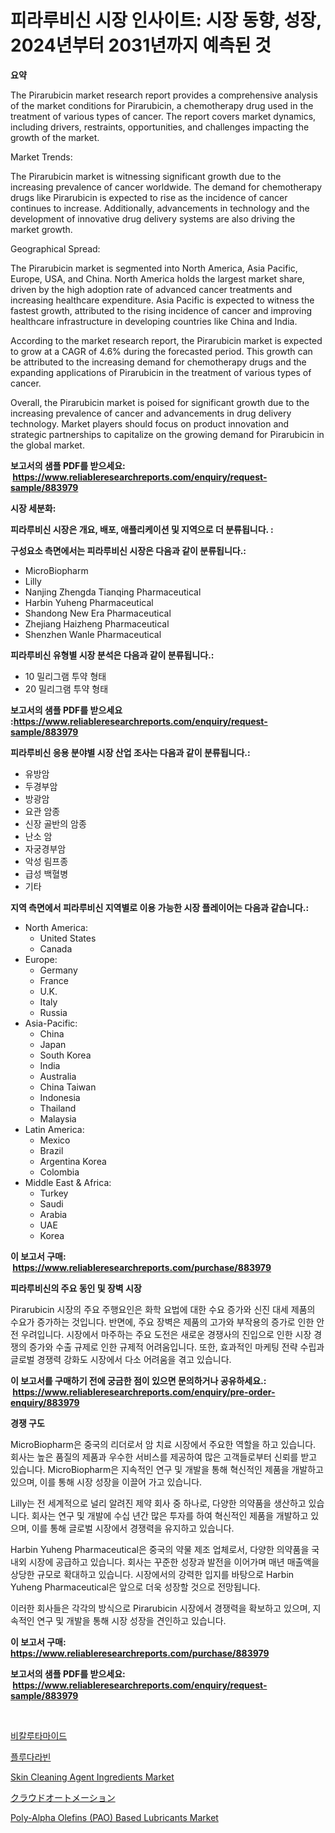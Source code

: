 <p><h1>피라루비신 시장 인사이트: 시장 동향, 성장, 2024년부터 2031년까지 예측된 것</h1></p><p><strong>요약</strong></p>
<p><p>The Pirarubicin market research report provides a comprehensive analysis of the market conditions for Pirarubicin, a chemotherapy drug used in the treatment of various types of cancer. The report covers market dynamics, including drivers, restraints, opportunities, and challenges impacting the growth of the market.</p><p>Market Trends:</p><p>The Pirarubicin market is witnessing significant growth due to the increasing prevalence of cancer worldwide. The demand for chemotherapy drugs like Pirarubicin is expected to rise as the incidence of cancer continues to increase. Additionally, advancements in technology and the development of innovative drug delivery systems are also driving the market growth.</p><p>Geographical Spread:</p><p>The Pirarubicin market is segmented into North America, Asia Pacific, Europe, USA, and China. North America holds the largest market share, driven by the high adoption rate of advanced cancer treatments and increasing healthcare expenditure. Asia Pacific is expected to witness the fastest growth, attributed to the rising incidence of cancer and improving healthcare infrastructure in developing countries like China and India.</p><p>According to the market research report, the Pirarubicin market is expected to grow at a CAGR of 4.6% during the forecasted period. This growth can be attributed to the increasing demand for chemotherapy drugs and the expanding applications of Pirarubicin in the treatment of various types of cancer.</p><p>Overall, the Pirarubicin market is poised for significant growth due to the increasing prevalence of cancer and advancements in drug delivery technology. Market players should focus on product innovation and strategic partnerships to capitalize on the growing demand for Pirarubicin in the global market.</p></p>
<p><strong>보고서의 샘플 PDF를 받으세요: &nbsp;<a href="https://www.reliableresearchreports.com/enquiry/request-sample/883979">https://www.reliableresearchreports.com/enquiry/request-sample/883979</a></strong></p>
<p><strong>시장 세분화:</strong></p>
<p><strong> 피라루비신 시장은 개요, 배포, 애플리케이션 및 지역으로 더 분류됩니다. :</strong></p>
<p><strong>구성요소 측면에서는 피라루비신 시장은 다음과 같이 분류됩니다.:</strong></p>
<p><ul><li>MicroBiopharm</li><li>Lilly</li><li>Nanjing Zhengda Tianqing Pharmaceutical</li><li>Harbin Yuheng Pharmaceutical</li><li>Shandong New Era Pharmaceutical</li><li>Zhejiang Haizheng Pharmaceutical</li><li>Shenzhen Wanle Pharmaceutical</li></ul></p>
<p><strong> 피라루비신 유형별 시장 분석은 다음과 같이 분류됩니다.:</strong></p>
<p><ul><li>10 밀리그램 투약 형태</li><li>20 밀리그램 투약 형태</li></ul></p>
<p><strong>보고서의 샘플 PDF를 받으세요 :<a href="https://www.reliableresearchreports.com/enquiry/request-sample/883979">https://www.reliableresearchreports.com/enquiry/request-sample/883979</a></strong></p>
<p><strong> 피라루비신 응용 분야별 시장 산업 조사는 다음과 같이 분류됩니다.:</strong></p>
<p><ul><li>유방암</li><li>두경부암</li><li>방광암</li><li>요관 암종</li><li>신장 골반의 암종</li><li>난소 암</li><li>자궁경부암</li><li>악성 림프종</li><li>급성 백혈병</li><li>기타</li></ul></p>
<p><strong>지역 측면에서 피라루비신 지역별로 이용 가능한 시장 플레이어는 다음과 같습니다.:</strong></p>
<p><ul>
    <li>
        North America:
        <ul>
            <li>United States</li>
            <li>Canada</li>
        </ul>
    </li>
    <li>
        Europe:
        <ul>
            <li>Germany</li>
            <li>France</li>
            <li>U.K.</li>
            <li>Italy</li>
            <li>Russia</li>
        </ul>
    </li>
    <li>
        Asia-Pacific:
        <ul>
            <li>China</li>
            <li>Japan</li>
            <li>South Korea</li>
            <li>India</li>
            <li>Australia</li>
            <li>China Taiwan</li>
            <li>Indonesia</li>
            <li>Thailand</li>
            <li>Malaysia</li>
        </ul>
    </li>
    <li>
        Latin America:
        <ul>
            <li>Mexico</li>
            <li>Brazil</li>
            <li>Argentina Korea</li>
            <li>Colombia</li>
        </ul>
    </li>
    <li>
        Middle East & Africa:
        <ul>
            <li>Turkey</li>
            <li>Saudi</li>
            <li>Arabia</li>
            <li>UAE</li>
            <li>Korea</li>
        </ul>
    </li>
    </ul></p>
<p><strong>이 보고서 구매: &nbsp;<a href="https://www.reliableresearchreports.com/purchase/883979">https://www.reliableresearchreports.com/purchase/883979</a></strong></p>
<p><strong>피라루비신의 주요 동인 및 장벽 시장</strong></p>
<p><p>Pirarubicin 시장의 주요 주행요인은 화학 요법에 대한 수요 증가와 신진 대세 제품의 수요가 증가하는 것입니다. 반면에, 주요 장벽은 제품의 고가와 부작용의 증가로 인한 안전 우려입니다. 시장에서 마주하는 주요 도전은 새로운 경쟁사의 진입으로 인한 시장 경쟁의 증가와 수출 규제로 인한 규제적 어려움입니다. 또한, 효과적인 마케팅 전략 수립과 글로벌 경쟁력 강화도 시장에서 다소 어려움을 겪고 있습니다.</p></p>
<p><strong>이 보고서를 구매하기 전에 궁금한 점이 있으면 문의하거나 공유하세요.: &nbsp;<a href="https://www.reliableresearchreports.com/enquiry/pre-order-enquiry/883979">https://www.reliableresearchreports.com/enquiry/pre-order-enquiry/883979</a></strong></p>
<p><strong>경쟁 구도</strong></p>
<p><p>MicroBiopharm은 중국의 리더로서 암 치료 시장에서 주요한 역할을 하고 있습니다. 회사는 높은 품질의 제품과 우수한 서비스를 제공하여 많은 고객들로부터 신뢰를 받고 있습니다. MicroBiopharm은 지속적인 연구 및 개발을 통해 혁신적인 제품을 개발하고 있으며, 이를 통해 시장 성장을 이끌어 가고 있습니다. </p><p>Lilly는 전 세계적으로 널리 알려진 제약 회사 중 하나로, 다양한 의약품을 생산하고 있습니다. 회사는 연구 및 개발에 수십 년간 많은 투자를 하여 혁신적인 제품을 개발하고 있으며, 이를 통해 글로벌 시장에서 경쟁력을 유지하고 있습니다.</p><p>Harbin Yuheng Pharmaceutical은 중국의 약물 제조 업체로서, 다양한 의약품을 국내외 시장에 공급하고 있습니다. 회사는 꾸준한 성장과 발전을 이어가며 매년 매출액을 상당한 규모로 확대하고 있습니다. 시장에서의 강력한 입지를 바탕으로 Harbin Yuheng Pharmaceutical은 앞으로 더욱 성장할 것으로 전망됩니다.</p><p>이러한 회사들은 각각의 방식으로 Pirarubicin 시장에서 경쟁력을 확보하고 있으며, 지속적인 연구 및 개발을 통해 시장 성장을 견인하고 있습니다.</p></p>
<p><strong>이 보고서 구매: &nbsp; <a href="https://www.reliableresearchreports.com/purchase/883979">https://www.reliableresearchreports.com/purchase/883979</a></strong></p>
<p><strong>보고서의 샘플 PDF를 받으세요: &nbsp;<a href="https://www.reliableresearchreports.com/enquiry/request-sample/883979">https://www.reliableresearchreports.com/enquiry/request-sample/883979</a></strong><strong></strong></p>
<p>&nbsp;</p>
<p><p><a href="https://github.com/laholand/Market-Research-Report-List-3/blob/main/10347471134.md">비칼루타마이드</a></p><p><a href="https://github.com/vsnao330707/Market-Research-Report-List-1/blob/main/53165901135.md">플루다라빈</a></p><p><a href="https://issuu.com/reportprime-2/docs/skin-cleaning-agent-ingredients-market-size-2030.p">Skin Cleaning Agent Ingredients Market</a></p><p><a href="https://github.com/zjkmgcs938405/Market-Research-Report-List-1/blob/main/35663361533.md">クラウドオートメーション</a></p><p><a href="https://github.com/vimar16th/Market-Research-Report-List-3/blob/main/poly-alpha-olefins-pao-based-lubricants-market.md">Poly-Alpha Olefins (PAO) Based Lubricants Market</a></p></p>